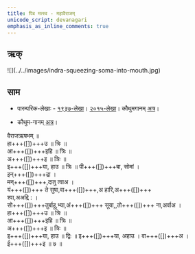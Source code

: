 ```yaml
---
title: पिब मत्स्व - महावैराजम्  
unicode_script: devanagari  
emphasis_as_inline_comments: true
---   
```


## ऋक्


<div class="js_include" url="../Rk/piba-somam.md"  newLevelForH1="2" includeTitle="true"> </div>  
![](../../images/indra-squeezing-soma-into-mouth.jpg)


## साम

- पारम्परिक-लेखाः - [१९३७-लेखा](https://archive.org/stream/sAmaveda-jaiminIya-paravastu-paramparA-docs/AASHEERVACHANA%20SAAMAANI#page/n6/mode/1up&sa=D&ust=1542425956233000)। [२०१५-लेखा](https://archive.org/stream/sAmaveda-jaiminIya-paravastu-paramparA-docs/AASHEERVACHANA%20SAAMAANI#page/n6/mode/1up&sa=D&ust=1542425956233000)। कौथुमगानम् [अत्र](https://archive.org/details/SamaVedaSanhitaWithSayanabhashyaVolume2SatyavrataSamasrami1876bis_201804/page/n449)।

- कौथुम-गानम् [अत्र](https://archive.org/details/SamaVedaSanhitaWithSayanabhashyaVolume2SatyavrataSamasrami1876bis_201804/page/n449)।

<div class="audioEmbed"  caption="रामानुजार्यः 1974 " src="https://archive
.org/download/jaiminIya-sAma-gAna-paravastu-tradition-rAmAnuja/piba-vairAja-RShabham.mp3"></div>
<div class="audioEmbed"  caption="गोपालार्यः 2015  " src="https://archive
.org/download/jaiminIya-sAma-gAna-paravastu-tradition-gopAla-2015/piba-vairAja-RShabham.mp3"></div>

वैराजऋषभम् ॥  
हा+++([])+++उ ॥ त्रिः ॥  
आ+++([])+++इहि ॥ त्रिः ॥  
अ+++([])+++इ ॥ त्रिः ॥  
इ+++([])+++या, हाउ ॥ त्रिः ॥ 
पी+++([])+++बा, सोमां ।  
इन्+++([])+++द्रा ।  
मन्+++([])+++,दातु त्वाअ ।  
यं+++([])+++ ते सुषा,वा+++([])+++,अ हारि,अ+++([])+++  
श्वा,अअद्रि : ।  
सो+++([])+++तुर्बाहू,भ्या,अं+++([])+++  सूया,,तो+++([])+++ ना,अर्वाअ ।  
हा+++([])+++उ ॥ त्रिः ॥  
आ+++([])+++इहि ॥ त्रिः ॥  
अ+++([])+++इ ॥ त्रिः ॥  
इ+++([])+++या, हाउ ॥ द्विः ॥ इ+++([])+++या, अहाउ । वा+++([])+++अ ।  
ई+++([])+++इ ॥ ७ ॥
